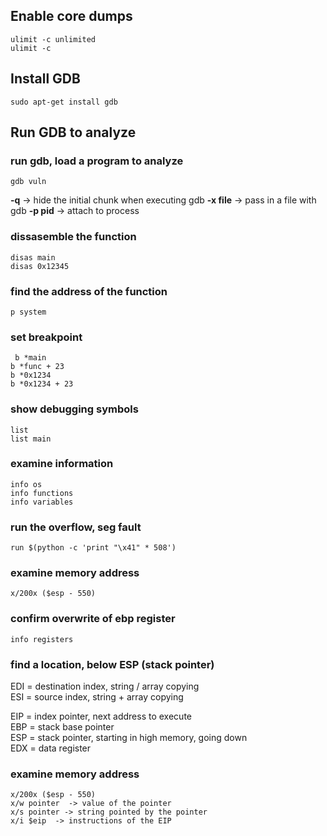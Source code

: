 ##  Enable core dumps
```
ulimit -c unlimited
ulimit -c
```

## Install GDB
```
sudo apt-get install gdb
```

## Run GDB to analyze

### run gdb, load a program to analyze
```gdb vuln```

**-q** -> hide the initial chunk when executing gdb
**-x file** -> pass in a file with gdb
**-p pid** -> attach to process

### dissasemble the function
```disas main```      
```disas 0x12345```     

### find the address of the function
```p system```         

### set breakpoint
``` b *main```       
```b *func + 23```       
```b *0x1234```             
```b *0x1234 + 23```                    

### show debugging symbols
```list```                     
```list main```                        

### examine information
```info os```   
```info functions```            
```info variables```                     

### run the overflow, seg fault
```run $(python -c 'print "\x41" * 508')```                     

### examine memory address
```x/200x ($esp - 550)```                           

### confirm overwrite of ebp register
```info registers```                           

### find a location, below ESP (stack pointer)
EDI = destination index, string / array copying                             
ESI = source index, string + array copying                                  

EIP = index pointer, next address to execute                      
EBP = stack base pointer                     
ESP = stack pointer, starting in high memory, going down                        
EDX = data register                               

### examine memory address
```x/200x ($esp - 550)```                 
```x/w pointer  -> value of the pointer ```                         
```x/s pointer -> string pointed by the pointer```                   
```x/i $eip  -> instructions of the EIP```                  


